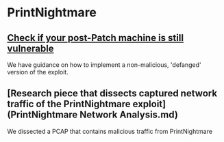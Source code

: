 # PrintNightmare

## [Check if your post-Patch machine is still vulnerable](PrivEscTest.md)
We have guidance on how to implement a non-malicious, 'defanged' version of the exploit.

## [Research piece that dissects captured network traffic of the PrintNightmare exploit](PrintNightmare Network Analysis.md)
We dissected a PCAP that contains malicious traffic from PrintNightmare
